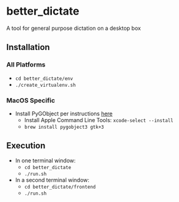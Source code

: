 # better_dictate
A tool for general purpose dictation on a desktop box

## Installation

### All Platforms

- `cd better_dictate/env`
- `./create_virtualenv.sh`

### MacOS Specific

- Install PyGObject per instructions [here](https://pygobject.readthedocs.io/en/latest/getting_started.html#macosx-logo-macos)
    - Install Apple Command Line Tools: `xcode-select --install`
    - `brew install pygobject3 gtk+3`

## Execution

- In one terminal window:
    - `cd better_dictate`
    - `./run.sh`
- In a second terminal window:
    - `cd better_dictate/frontend`
    - `./run.sh`